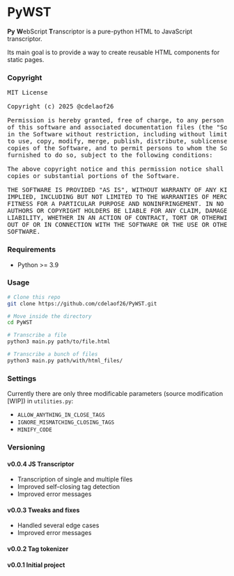 # PyWST

**Py** **W**ebScript **T**ranscriptor is a 
pure-python HTML to JavaScript transcriptor.

Its main goal is to provide a way to create 
reusable HTML components for static pages.

### Copyright

<pre>
MIT License

Copyright (c) 2025 @cdelaof26

Permission is hereby granted, free of charge, to any person obtaining a copy
of this software and associated documentation files (the "Software"), to deal
in the Software without restriction, including without limitation the rights
to use, copy, modify, merge, publish, distribute, sublicense, and/or sell
copies of the Software, and to permit persons to whom the Software is
furnished to do so, subject to the following conditions:

The above copyright notice and this permission notice shall be included in all
copies or substantial portions of the Software.

THE SOFTWARE IS PROVIDED "AS IS", WITHOUT WARRANTY OF ANY KIND, EXPRESS OR
IMPLIED, INCLUDING BUT NOT LIMITED TO THE WARRANTIES OF MERCHANTABILITY,
FITNESS FOR A PARTICULAR PURPOSE AND NONINFRINGEMENT. IN NO EVENT SHALL THE
AUTHORS OR COPYRIGHT HOLDERS BE LIABLE FOR ANY CLAIM, DAMAGES OR OTHER
LIABILITY, WHETHER IN AN ACTION OF CONTRACT, TORT OR OTHERWISE, ARISING FROM,
OUT OF OR IN CONNECTION WITH THE SOFTWARE OR THE USE OR OTHER DEALINGS IN THE
SOFTWARE.
</pre>

### Requirements

- Python >= 3.9

### Usage

```bash
# Clone this repo
git clone https://github.com/cdelaof26/PyWST.git

# Move inside the directory
cd PyWST

# Transcribe a file
python3 main.py path/to/file.html

# Transcribe a bunch of files
python3 main.py path/with/html_files/
```

### Settings

Currently there are only three modificable parameters 
(source modification [WIP]) in `utilities.py`:
- `ALLOW_ANYTHING_IN_CLOSE_TAGS`
- `IGNORE_MISMATCHING_CLOSING_TAGS`
- `MINIFY_CODE`

### Versioning

#### v0.0.4 JS Transcriptor
- Transcription of single and multiple files
- Improved self-closing tag detection
- Improved error messages

#### v0.0.3 Tweaks and fixes
- Handled several edge cases
- Improved error messages

#### v0.0.2 Tag tokenizer

#### v0.0.1 Initial project
